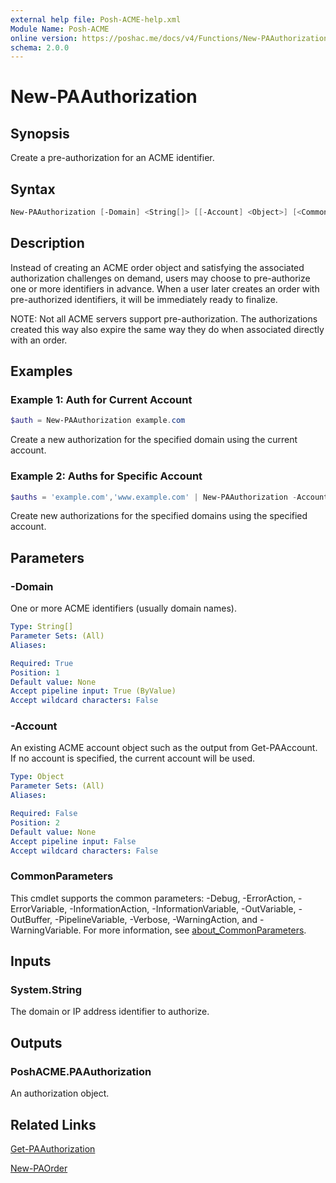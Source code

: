 ```yaml
---
external help file: Posh-ACME-help.xml
Module Name: Posh-ACME
online version: https://poshac.me/docs/v4/Functions/New-PAAuthorization/
schema: 2.0.0
---
```


# New-PAAuthorization

## Synopsis

Create a pre-authorization for an ACME identifier.

## Syntax

```powershell
New-PAAuthorization [-Domain] <String[]> [[-Account] <Object>] [<CommonParameters>]
```

## Description

Instead of creating an ACME order object and satisfying the associated authorization challenges on demand, users may choose to pre-authorize one or more identifiers in advance.
When a user later creates an order with pre-authorized identifiers, it will be immediately ready to finalize.

NOTE: Not all ACME servers support pre-authorization.
The authorizations created this way also expire the same way they do when associated directly with an order.

## Examples

### Example 1: Auth for Current Account

```powershell
$auth = New-PAAuthorization example.com
```

Create a new authorization for the specified domain using the current account.

### Example 2: Auths for Specific Account

```powershell
$auths = 'example.com','www.example.com' | New-PAAuthorization -Account (Get-PAAccount 123)
```

Create new authorizations for the specified domains using the specified account.

## Parameters

### -Domain
One or more ACME identifiers (usually domain names).

```yaml
Type: String[]
Parameter Sets: (All)
Aliases:

Required: True
Position: 1
Default value: None
Accept pipeline input: True (ByValue)
Accept wildcard characters: False
```

### -Account
An existing ACME account object such as the output from Get-PAAccount.
If no account is specified, the current account will be used.

```yaml
Type: Object
Parameter Sets: (All)
Aliases:

Required: False
Position: 2
Default value: None
Accept pipeline input: False
Accept wildcard characters: False
```

### CommonParameters
This cmdlet supports the common parameters: -Debug, -ErrorAction, -ErrorVariable, -InformationAction, -InformationVariable, -OutVariable, -OutBuffer, -PipelineVariable, -Verbose, -WarningAction, and -WarningVariable. For more information, see [about_CommonParameters](http://go.microsoft.com/fwlink/?LinkID=113216).

## Inputs

### System.String
The domain or IP address identifier to authorize.

## Outputs

### PoshACME.PAAuthorization
An authorization object.

## Related Links

[Get-PAAuthorization](Get-PAAuthorization.md)

[New-PAOrder](New-PAOrder.md)
